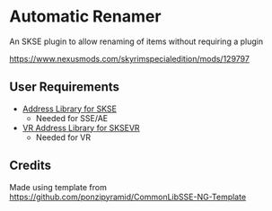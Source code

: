 # Automatic Renamer

 An SKSE plugin to allow renaming of items without requiring a plugin
 
 https://www.nexusmods.com/skyrimspecialedition/mods/129797

## User Requirements

- [Address Library for SKSE](https://www.nexusmods.com/skyrimspecialedition/mods/32444)
  - Needed for SSE/AE
- [VR Address Library for SKSEVR](https://www.nexusmods.com/skyrimspecialedition/mods/58101)
  - Needed for VR


## Credits
Made using template from https://github.com/ponzipyramid/CommonLibSSE-NG-Template

